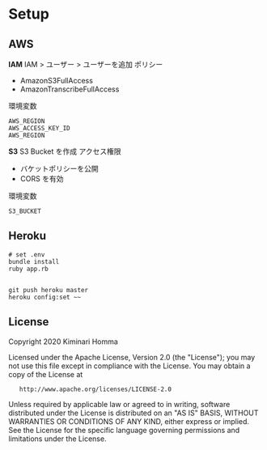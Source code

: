 # Setup
## AWS

**IAM**
IAM > ユーザー > ユーザーを追加
ポリシー
- AmazonS3FullAccess
- AmazonTranscribeFullAccess

環境変数

```
AWS_REGION
AWS_ACCESS_KEY_ID
AWS_REGION
```

**S3**
S3 Bucket を作成
アクセス権限
- バケットポリシーを公開
- CORS を有効

環境変数
```
S3_BUCKET
```

## Heroku
```
# set .env
bundle install
ruby app.rb


git push heroku master
heroku config:set ~~
```

## License
   Copyright 2020 Kiminari Homma

   Licensed under the Apache License, Version 2.0 (the "License");
   you may not use this file except in compliance with the License.
   You may obtain a copy of the License at

       http://www.apache.org/licenses/LICENSE-2.0

   Unless required by applicable law or agreed to in writing, software
   distributed under the License is distributed on an "AS IS" BASIS,
   WITHOUT WARRANTIES OR CONDITIONS OF ANY KIND, either express or implied.
   See the License for the specific language governing permissions and
   limitations under the License.

